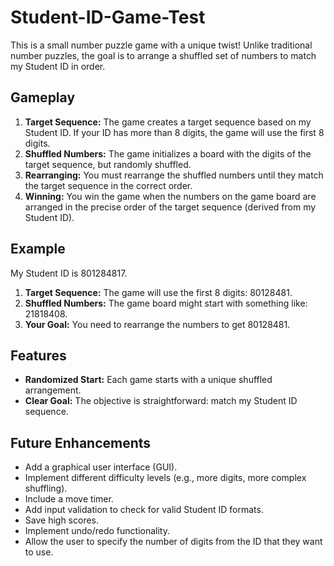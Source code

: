 # Student-ID-Game-Test

This is a small number puzzle game with a unique twist! Unlike traditional number puzzles, the goal is to arrange a shuffled set of numbers to match my Student ID in order.

## Gameplay

1.  **Target Sequence:** The game creates a target sequence based on my Student ID. If your ID has more than 8 digits, the game will use the first 8 digits.
2.  **Shuffled Numbers:** The game initializes a board with the digits of the target sequence, but randomly shuffled.
3.   **Rearranging:** You must rearrange the shuffled numbers until they match the target sequence in the correct order.
4.   **Winning:** You win the game when the numbers on the game board are arranged in the precise order of the target sequence (derived from my Student ID).

## Example

My Student ID is 801284817.

1.  **Target Sequence:** The game will use the first 8 digits: 80128481.
2.  **Shuffled Numbers:** The game board might start with something like: 21818408.
3.  **Your Goal:** You need to rearrange the numbers to get 80128481.


## Features
* **Randomized Start:** Each game starts with a unique shuffled arrangement.
* **Clear Goal:** The objective is straightforward: match my Student ID sequence.

## Future Enhancements

* Add a graphical user interface (GUI).
* Implement different difficulty levels (e.g., more digits, more complex shuffling).
* Include a move timer.
* Add input validation to check for valid Student ID formats.
* Save high scores.
* Implement undo/redo functionality.
* Allow the user to specify the number of digits from the ID that they want to use.
